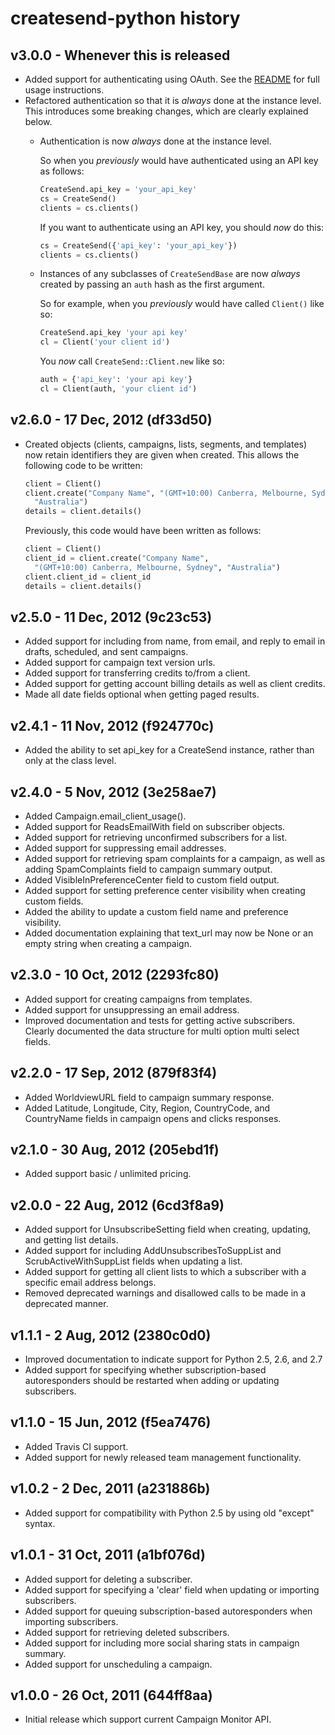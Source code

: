 # createsend-python history

## v3.0.0 - Whenever this is released

* Added support for authenticating using OAuth. See the [README](README.md#authenticating) for full usage instructions.
* Refactored authentication so that it is _always_ done at the instance level. This introduces some breaking changes, which are clearly explained below.
  * Authentication is now _always_ done at the instance level.

      So when you _previously_ would have authenticated using an API key as follows:

      ```python
      CreateSend.api_key = 'your_api_key'
      cs = CreateSend()
      clients = cs.clients()
      ```

      If you want to authenticate using an API key, you should _now_ do this:

      ```python
      cs = CreateSend({'api_key': 'your_api_key'})
      clients = cs.clients()
      ```

  * Instances of any subclasses of `CreateSendBase` are now _always_ created by passing an `auth` hash as the first argument.

      So for example, when you _previously_ would have called `Client()` like so:

      ```python
      CreateSend.api_key 'your api key'
      cl = Client('your client id')
      ```

      You _now_ call `CreateSend::Client.new` like so:

      ```python
      auth = {'api_key': 'your api key'}
      cl = Client(auth, 'your client id')
      ```

## v2.6.0 - 17 Dec, 2012   (df33d50)

* Created objects (clients, campaigns, lists, segments, and templates) now
retain identifiers they are given when created. This allows the following code
to be written:

  ```python
  client = Client()
  client.create("Company Name", "(GMT+10:00) Canberra, Melbourne, Sydney",
    "Australia")
  details = client.details()
  ```

  Previously, this code would have been written as follows:

  ```python
  client = Client()
  client_id = client.create("Company Name",
    "(GMT+10:00) Canberra, Melbourne, Sydney", "Australia")
  client.client_id = client_id
  details = client.details()
  ```

## v2.5.0 - 11 Dec, 2012   (9c23c53)

* Added support for including from name, from email, and reply to email in
drafts, scheduled, and sent campaigns.
* Added support for campaign text version urls.
* Added support for transferring credits to/from a client.
* Added support for getting account billing details as well as client credits.
* Made all date fields optional when getting paged results.

## v2.4.1 - 11 Nov, 2012   (f924770c)

* Added the ability to set api_key for a CreateSend instance, rather than
only at the class level.

## v2.4.0 - 5 Nov, 2012   (3e258ae7)

* Added Campaign.email_client_usage().
* Added support for ReadsEmailWith field on subscriber objects.
* Added support for retrieving unconfirmed subscribers for a list.
* Added support for suppressing email addresses.
* Added support for retrieving spam complaints for a campaign, as well as
adding SpamComplaints field to campaign summary output.
* Added VisibleInPreferenceCenter field to custom field output.
* Added support for setting preference center visibility when creating custom
fields.
* Added the ability to update a custom field name and preference visibility.
* Added documentation explaining that text_url may now be None or an empty
string when creating a campaign.

## v2.3.0 - 10 Oct, 2012   (2293fc80)

* Added support for creating campaigns from templates.
* Added support for unsuppressing an email address.
* Improved documentation and tests for getting active subscribers. Clearly
documented the data structure for multi option multi select fields.

## v2.2.0 - 17 Sep, 2012   (879f83f4)

* Added WorldviewURL field to campaign summary response.
* Added Latitude, Longitude, City, Region, CountryCode, and CountryName fields
in campaign opens and clicks responses.

## v2.1.0 - 30 Aug, 2012   (205ebd1f)

* Added support basic / unlimited pricing.

## v2.0.0 - 22 Aug, 2012   (6cd3f8a9)

* Added support for UnsubscribeSetting field when creating, updating, and
getting list details.
* Added support for including AddUnsubscribesToSuppList and
ScrubActiveWithSuppList fields when updating a list.
* Added support for getting all client lists to which a subscriber with a
specific email address belongs.
* Removed deprecated warnings and disallowed calls to be made in a deprecated
manner.

## v1.1.1 - 2 Aug, 2012   (2380c0d0)

* Improved documentation to indicate support for Python 2.5, 2.6, and 2.7
* Added support for specifying whether subscription-based autoresponders should
be restarted when adding or updating subscribers.

## v1.1.0 - 15 Jun, 2012   (f5ea7476)

* Added Travis CI support.
* Added support for newly released team management functionality.

## v1.0.2 - 2 Dec, 2011   (a231886b)

* Added support for compatibility with Python 2.5 by using old "except" syntax.

## v1.0.1 - 31 Oct, 2011   (a1bf076d)

* Added support for deleting a subscriber.
* Added support for specifying a 'clear' field when updating or importing
subscribers.
* Added support for queuing subscription-based autoresponders when importing
subscribers.
* Added support for retrieving deleted subscribers.
* Added support for including more social sharing stats in campaign summary.
* Added support for unscheduling a campaign.

## v1.0.0 - 26 Oct, 2011   (644ff8aa)

* Initial release which support current Campaign Monitor API.
